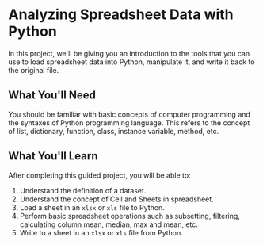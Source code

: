 # Analyzing Spreadsheet Data with Python

In this project, we'll be giving you an introduction to the tools that you can use to load spreadsheet data into Python, manipulate it, and write it back to the original file.

## What You'll Need

You should be familiar with basic concepts of computer programming and the syntaxes of Python programming language. This refers to the concept of list, dictionary, function, class, instance variable, method, etc.

## What You'll Learn

After completing this guided project, you will be able to:

1.  Understand the definition of a dataset.
2.  Understand the concept of Cell and Sheets in spreadsheet.
3.  Load a sheet in an `xlsx` or `xls` file to Python.
4.  Perform basic spreadsheet operations such as subsetting, filtering, calculating column mean, median, max and mean, etc.
5.  Write to a sheet in an `xlsx` or `xls` file from Python.
